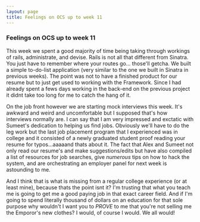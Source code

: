 ```yaml
---
layout: page
title: Feelings on OCS up to week 11
---
```

<h3>Feelings on OCS up to week 11</h3>

This week we spent a good majority of time being taking through workings of rails, administrate, and devise. Rails is not all that different from Sinatra. You just have to remember where your routes go... those'll getcha. We built a simple to-do-list application (very similar to the one we built in Sinatra in previous weeks).  The point was not to have a finished product for our resume but to just get used to working with the Framework.  Since I had already spent a fews days working in the back-end on the previous project it didnt take too long for me to catch the hang of it. 

On the job front however we are starting mock interviews this week.  It's awkward and weird and uncomfortable but I supposed that's how interviews normally are.  I can say that I am very impressed and exctatic with Sumeet's dedication to helping us find jobs.  Obviously we'll have to do the leg work but the last job placement program that I experienced was in college and it consisted of a newly graduated student proof reading your resume for typos...aaaaand thats about it. The fact that Alex and Sumeet not only read our resume's and make suggestions/edits but have also compiled a list of resources for job searches, give _numerous_ tips on how to hack the system, and are orchestrating an employer panel for next week is astounding to me.  

And I think that is what is missing from a regular college experience (or at least mine), because thats the point isnt it? I'm trusting that what you teach me is going to get me a good paying job in that exact career field. And if I'm going to spend literally thousand of dollars on an education for that sole purpose why wouldn't I want you to *PROVE* to me that you're not selling me the Emporor's new clothes? I would, of course I would. We all would!